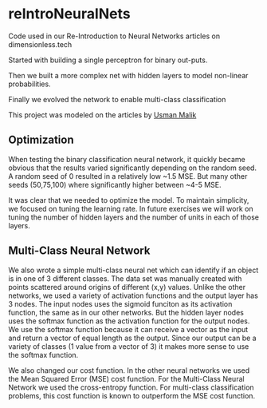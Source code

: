 # reIntroNeuralNets
Code used in our Re-Introduction to Neural Networks articles on dimensionless.tech

Started with building a single perceptron for binary out-puts. 

Then we built a more complex net with hidden layers to model non-linear probabilities. 

Finally we evolved the network to enable multi-class classification

This project was modeled on the articles by [Usman Malik](https://stackabuse.com/creating-a-neural-network-from-scratch-in-python-multi-class-classification/)

## Optimization 
When testing the binary classification neural network, it quickly became obvious that the results varied significantly depending on the random seed. A random seed of 0 resulted in a relatively low ~1.5 MSE. But many other seeds (50,75,100) where significantly higher between ~4-5 MSE. 

It was clear that we needed to optimize the model. To maintain simplicity, we focused on tuning the learning rate. In future exercises we will work on tuning the number of hidden layers and the number of units in each of those layers. 

## Multi-Class Neural Network 

We also wrote a simple multi-class neural net which can identify if an object is in one of 3 different classes. The data set was manually created with points scattered around origins of different (x,y) values. Unlike the other networks, we used a variety of activation functions and the output layer has 3 nodes. The input nodes uses the sigmoid funciton as its activation function, the same as in our other networks. But the hidden layer nodes uses the softmax function as the activation function for the output nodes. We use the softmax function because it can receive a vector as the input and return a vector of equal length as the output. Since our output can be a variety of classes (1 value from a vector of 3) it makes more sense to use the softmax function.

We also changed our cost function. In the other neural networks we used the Mean Squared Error (MSE) cost function. For the Multi-Class Neural Network we used the cross-entropy function. For multi-class classification problems, this cost function is known to outperform the MSE cost function.  
